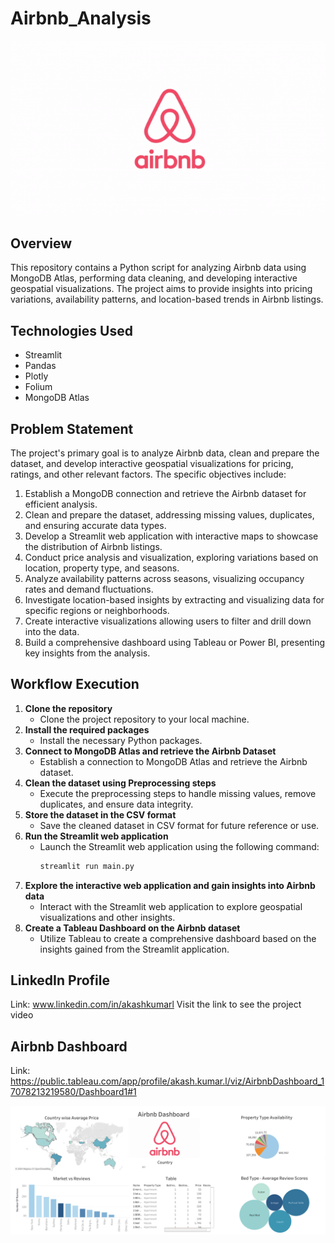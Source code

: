 # Airbnb_Analysis
![Airbnb Image](airbnb_logo.png)

## Overview
This repository contains a Python script for analyzing Airbnb data using MongoDB Atlas, performing data cleaning, and developing interactive geospatial visualizations. The project aims to provide insights into pricing variations, availability patterns, and location-based trends in Airbnb listings.

## Technologies Used
- Streamlit
- Pandas
- Plotly
- Folium
- MongoDB Atlas

## Problem Statement
The project's primary goal is to analyze Airbnb data, clean and prepare the dataset, and develop interactive geospatial visualizations for pricing, ratings, and other relevant factors. The specific objectives include:

1. Establish a MongoDB connection and retrieve the Airbnb dataset for efficient analysis.
2. Clean and prepare the dataset, addressing missing values, duplicates, and ensuring accurate data types.
3. Develop a Streamlit web application with interactive maps to showcase the distribution of Airbnb listings.
4. Conduct price analysis and visualization, exploring variations based on location, property type, and seasons.
5. Analyze availability patterns across seasons, visualizing occupancy rates and demand fluctuations.
6. Investigate location-based insights by extracting and visualizing data for specific regions or neighborhoods.
7. Create interactive visualizations allowing users to filter and drill down into the data.
8. Build a comprehensive dashboard using Tableau or Power BI, presenting key insights from the analysis.

## Workflow Execution
1. **Clone the repository**
   - Clone the project repository to your local machine.
2. **Install the required packages**
   - Install the necessary Python packages.
3. **Connect to MongoDB Atlas and retrieve the Airbnb Dataset**
   - Establish a connection to MongoDB Atlas and retrieve the Airbnb dataset.
4. **Clean the dataset using Preprocessing steps**
   - Execute the preprocessing steps to handle missing values, remove duplicates, and ensure data integrity.
5. **Store the dataset in the CSV format**
   - Save the cleaned dataset in CSV format for future reference or use.
6. **Run the Streamlit web application**
   - Launch the Streamlit web application using the following command:
     ```bash
     streamlit run main.py
     ```
7. **Explore the interactive web application and gain insights into Airbnb data**
   - Interact with the Streamlit web application to explore geospatial visualizations and other insights.
8. **Create a Tableau Dashboard on the Airbnb dataset**
   - Utilize Tableau to create a comprehensive dashboard based on the insights gained from the Streamlit application.

## LinkedIn Profile
Link: www.linkedin.com/in/akashkumarl
Visit the link to see the project video

## Airbnb Dashboard
Link: https://public.tableau.com/app/profile/akash.kumar.l/viz/AirbnbDashboard_17078213219580/Dashboard1#1

![Airbnb Dashboard](Dashboard_Image.png)

